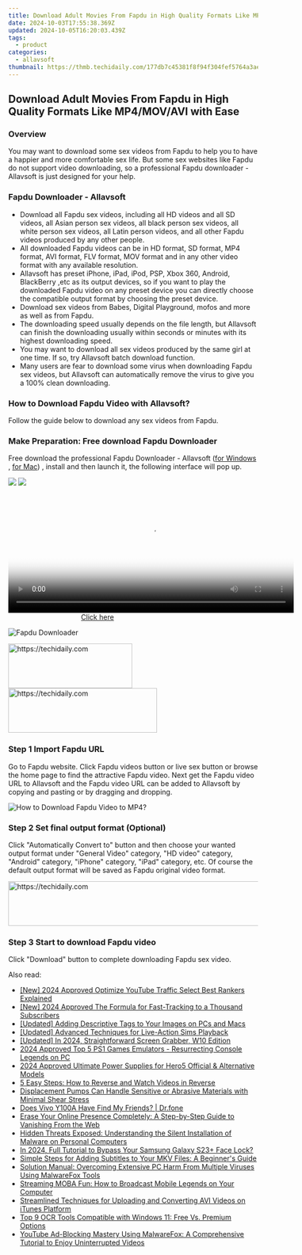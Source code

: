 ```yaml
---
title: Download Adult Movies From Fapdu in High Quality Formats Like MP4/MOV/AVI with Ease
date: 2024-10-03T17:55:38.369Z
updated: 2024-10-05T16:20:03.439Z
tags:
  - product
categories:
  - allavsoft
thumbnail: https://thmb.techidaily.com/177db7c45381f8f94f304fef5764a3ae21d49762f0d50b119bc79b8987d4ee6b.jpg
---
```


## Download Adult Movies From Fapdu in High Quality Formats Like MP4/MOV/AVI with Ease

### Overview

You may want to download some sex videos from Fapdu to help you to have a happier and more comfortable sex life. But some sex websites like Fapdu do not support video downloading, so a professional Fapdu downloader - Allavsoft is just designed for your help.

### Fapdu Downloader - Allavsoft

* Download all Fapdu sex videos, including all HD videos and all SD videos, all Asian person sex videos, all black person sex videos, all white person sex videos, all Latin person videos, and all other Fapdu videos produced by any other people.
* All downloaded Fapdu videos can be in HD format, SD format, MP4 format, AVI format, FLV format, MOV format and in any other video format with any available resolution.
* Allavsoft has preset iPhone, iPad, iPod, PSP, Xbox 360, Android, BlackBerry ,etc as its output devices, so if you want to play the downloaded Fapdu video on any preset device you can directly choose the compatible output format by choosing the preset device.
* Download sex videos from Babes, Digital Playground, mofos and more as well as from Fapdu.
* The downloading speed usually depends on the file length, but Allavsoft can finish the downloading usually within seconds or minutes with its highest downloading speed.
* You may want to download all sex videos produced by the same girl at one time. If so, try Allavsoft batch download function.
* Many users are fear to download some virus when downloading Fapdu sex videos, but Allavsoft can automatically remove the virus to give you a 100% clean downloading.

### How to Download Fapdu Video with Allavsoft?

Follow the guide below to download any sex videos from Fapdu.

### Make Preparation: Free download Fapdu Downloader

Free download the professional Fapdu Downloader - Allavsoft ([for Windows](https://tools.techidaily.com/allavsoft/products/) , [for Mac](https://tools.techidaily.com/allavsoft/products/)) , install and then launch it, the following interface will pop up.

[![](https://www.allavsoft.com/how-to/../images/how-to/free-download-win.jpg)](https://tools.techidaily.com/allavsoft/products/) [![](https://www.allavsoft.com/how-to/../images/how-to/free-download-mac.jpg)](https://tools.techidaily.com/allavsoft/products/)

<!-- affiliate ads begin -->
<span id="1982570">
					<video width="576" height="240" style="cursor:pointer"
           poster="//a.impactradius-go.com/display-clicktoplayimage/1982570.png"
           onclick="if(!this.playClicked){this.play();this.setAttribute('controls',true);this.playClicked=true;}">
	   <source src="//a.impactradius-go.com/display-ad/22993-1982570">
	   <img src="//a.impactradius-go.com/display-clicktoplayimage/1982570.png" style="border: none; height: 100%; width: 100%; object-fit: contain">
	</video>
	<div style="width:360px;text-align:center"><a href="javascript:window.open(decodeURIComponent('https%3A%2F%2Fhomestyler.sjv.io%2Fc%2F5597632%2F1982570%2F22993'), '_blank');void(0);">Click here</a></div>
</span>
<img height="0" width="0" src="https://imp.pxf.io/i/5597632/1982570/22993" style="position:absolute;visibility:hidden;" border="0" />
<!-- affiliate ads end -->

![Fapdu Downloader](https://www.allavsoft.com/how-to/../images/allavsoft/screen-shot-600.jpg)

<!-- affiliate ads begin -->
<a href="https://aligracehair.sjv.io/c/5597632/2135398/19272" target="_top" id="2135398">
  <img src="//a.impactradius-go.com/display-ad/19272-2135398" border="0" alt="https://techidaily.com" width="250" height="90"/>
</a>
<img height="0" width="0" src="https://aligracehair.sjv.io/i/5597632/2135398/19272" style="position:absolute;visibility:hidden;" border="0" />
<!-- affiliate ads end -->

<!-- affiliate ads begin -->
<a href="https://aligracehair.sjv.io/c/5597632/2115946/19272" target="_top" id="2115946">
  <img src="//a.impactradius-go.com/display-ad/19272-2115946" border="0" alt="https://techidaily.com" width="300" height="90"/>
</a>
<img height="0" width="0" src="https://aligracehair.sjv.io/i/5597632/2115946/19272" style="position:absolute;visibility:hidden;" border="0" />
<!-- affiliate ads end -->

### Step 1 Import Fapdu URL

Go to Fapdu website. Click Fapdu videos button or live sex button or browse the home page to find the attractive Fapdu video. Next get the Fapdu video URL to Allavsoft and the Fapdu video URL can be added to Allavsoft by copying and pasting or by dragging and dropping.

![How to Download Fapdu Video to MP4?](https://www.allavsoft.com/how-to/../images/how-to/download-rtmp-video/download-rtmp-video.jpg)

### Step 2 Set final output format (Optional)

Click "Automatically Convert to" button and then choose your wanted output format under "General Video" category, "HD video" category, "Android" category, "iPhone" category, "iPad" category, etc. Of course the default output format will be saved as Fapdu original video format.

<!-- affiliate ads begin -->
<a href="https://united.elfm.net/c/5597632/517826/4704" target="_top" id="517826">
  <img src="//a.impactradius-go.com/display-ad/4704-517826" border="0" alt="https://techidaily.com" width="728" height="90"/>
</a>
<img height="0" width="0" src="https://united.elfm.net/i/5597632/517826/4704" style="position:absolute;visibility:hidden;" border="0" />
<!-- affiliate ads end -->

### Step 3 Start to download Fapdu video

Click "Download" button to complete downloading Fapdu sex video.

<ins class="adsbygoogle"
     style="display:block"
     data-ad-format="autorelaxed"
     data-ad-client="ca-pub-7571918770474297"
     data-ad-slot="1223367746"></ins>

<ins class="adsbygoogle"
     style="display:block"
     data-ad-client="ca-pub-7571918770474297"
     data-ad-slot="8358498916"
     data-ad-format="auto"
     data-full-width-responsive="true"></ins>

<span class="atpl-alsoreadstyle">Also read:</span>
<div><ul>
<li><a href="https://youtube-sure.techidaily.com/024-approved-optimize-youtube-traffic-select-best-rankers-explained/"><u>[New] 2024 Approved Optimize YouTube Traffic Select Best Rankers Explained</u></a></li>
<li><a href="https://youtube-data.techidaily.com/024-approved-the-formula-for-fast-tracking-to-a-thousand-subscribers/"><u>[New] 2024 Approved The Formula for Fast-Tracking to a Thousand Subscribers</u></a></li>
<li><a href="https://extra-tips.techidaily.com/updated-adding-descriptive-tags-to-your-images-on-pcs-and-macs/"><u>[Updated] Adding Descriptive Tags to Your Images on PCs and Macs</u></a></li>
<li><a href="https://screen-mirroring-recording.techidaily.com/updated-advanced-techniques-for-live-action-sims-playback/"><u>[Updated] Advanced Techniques for Live-Action Sims Playback</u></a></li>
<li><a href="https://digital-screen-recording.techidaily.com/updated-in-2024-straightforward-screen-grabber-w10-edition/"><u>[Updated] In 2024, Straightforward Screen Grabber, W10 Edition</u></a></li>
<li><a href="https://screen-mirroring-recording.techidaily.com/2024-approved-top-5-ps1-games-emulators-resurrecting-console-legends-on-pc/"><u>2024 Approved Top 5 PS1 Games Emulators - Resurrecting Console Legends on PC</u></a></li>
<li><a href="https://fox-glue.techidaily.com/2024-approved-ultimate-power-supplies-for-hero5-official-and-alternative-models/"><u>2024 Approved Ultimate Power Supplies for Hero5 Official & Alternative Models</u></a></li>
<li><a href="https://discover-cheats.techidaily.com/5-easy-steps-how-to-reverse-and-watch-videos-in-reverse/"><u>5 Easy Steps: How to Reverse and Watch Videos in Reverse</u></a></li>
<li><a href="https://buynow-info.techidaily.com/1722580773194-displacement-pumps-can-handle-sensitive-or-abrasive-materials-with-minimal-shear-stress/"><u>Displacement Pumps Can Handle Sensitive or Abrasive Materials with Minimal Shear Stress</u></a></li>
<li><a href="https://location-social.techidaily.com/does-vivo-y100a-have-find-my-friends-drfone-by-drfone-virtual-android/"><u>Does Vivo Y100A Have Find My Friends? | Dr.fone</u></a></li>
<li><a href="https://discover-cheats.techidaily.com/erase-your-online-presence-completely-a-step-by-step-guide-to-vanishing-from-the-web/"><u>Erase Your Online Presence Completely: A Step-by-Step Guide to Vanishing From the Web</u></a></li>
<li><a href="https://discover-cheats.techidaily.com/hidden-threats-exposed-understanding-the-silent-installation-of-malware-on-personal-computers/"><u>Hidden Threats Exposed: Understanding the Silent Installation of Malware on Personal Computers</u></a></li>
<li><a href="https://android-unlock.techidaily.com/in-2024-full-tutorial-to-bypass-your-samsung-galaxy-s23plus-face-lock-by-drfone-android/"><u>In 2024, Full Tutorial to Bypass Your Samsung Galaxy S23+ Face Lock?</u></a></li>
<li><a href="https://discover-cheats.techidaily.com/simple-steps-for-adding-subtitles-to-your-mkv-files-a-beginners-guide/"><u>Simple Steps for Adding Subtitles to Your MKV Files: A Beginner's Guide</u></a></li>
<li><a href="https://discover-cheats.techidaily.com/solution-manual-overcoming-extensive-pc-harm-from-multiple-viruses-using-malwarefox-tools/"><u>Solution Manual: Overcoming Extensive PC Harm From Multiple Viruses Using MalwareFox Tools</u></a></li>
<li><a href="https://discover-cheats.techidaily.com/streaming-moba-fun-how-to-broadcast-mobile-legends-on-your-computer/"><u>Streaming MOBA Fun: How to Broadcast Mobile Legends on Your Computer</u></a></li>
<li><a href="https://discover-cheats.techidaily.com/streamlined-techniques-for-uploading-and-converting-avi-videos-on-itunes-platform/"><u>Streamlined Techniques for Uploading and Converting AVI Videos on iTunes Platform</u></a></li>
<li><a href="https://discover-cheats.techidaily.com/top-9-ocr-tools-compatible-with-windows-11-free-vs-premium-options/"><u>Top 9 OCR Tools Compatible with Windows 11: Free Vs. Premium Options</u></a></li>
<li><a href="https://discover-cheats.techidaily.com/youtube-ad-blocking-mastery-using-malwarefox-a-comprehensive-tutorial-to-enjoy-uninterrupted-videos/"><u>YouTube Ad-Blocking Mastery Using MalwareFox: A Comprehensive Tutorial to Enjoy Uninterrupted Videos</u></a></li>
</ul></div>

